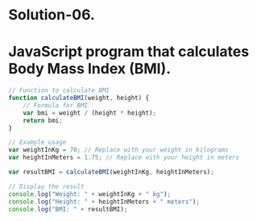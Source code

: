 # Solution-06.

# JavaScript program that calculates Body Mass Index (BMI).

```javascript
// Function to calculate BMI
function calculateBMI(weight, height) {
    // Formula for BMI
    var bmi = weight / (height * height);
    return bmi;
}

// Example usage
var weightInKg = 70; // Replace with your weight in kilograms
var heightInMeters = 1.75; // Replace with your height in meters

var resultBMI = calculateBMI(weightInKg, heightInMeters);

// Display the result
console.log("Weight: " + weightInKg + " kg");
console.log("Height: " + heightInMeters + " meters");
console.log("BMI: " + resultBMI);
```

